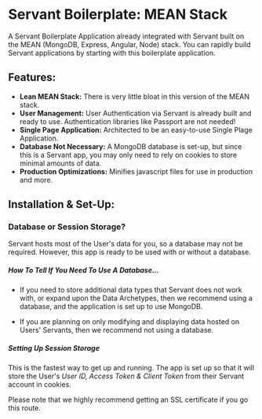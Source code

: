 # Servant Boilerplate: MEAN Stack

A Servant Boilerplate Application already integrated with Servant built on the MEAN (MongoDB, Express, Angular, Node) stack.  You can rapidly build Servant applications by starting with this boilerplate application.

## Features:

* **Lean MEAN Stack:** There is very little bloat in this version of the MEAN stack.
* **User Management:** User Authentication via Servant is already built and ready to use.  Authentication libraries like Passport are not needed!
* **Single Page Application:** Architected to be an easy-to-use Single Plage Application.
* **Database Not Necessary:** A MongoDB database is set-up, but since this is a Servant app, you may only need to rely on cookies to store minimal amounts of data.
* **Production Optimizations:** Minifies javascript files for use in production and more.


## Installation & Set-Up:

### Database or Session Storage?

Servant hosts most of the User's data for you, so a database may not be required.  However, this app is ready to be used with or without a database.  

##### How To Tell If You Need To Use A Database...

* If you need to store additional data types that Servant does not work with, or expand upon the Data Archetypes, then we recommend using a database, and the application is set up to use MongoDB.  

* If you are planning on only modifying and displaying data hosted on Users' Servants, then we recommend not using a database.

##### Setting Up Session Storage

This is the fastest way to get up and running.  The app is set up so that it will store the User's *User ID, Access Token & Client Token* from their Servant account in cookies.

Please note that we highly recommend getting an SSL certificate if you go this route.